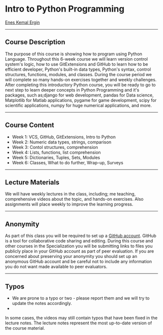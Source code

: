 # Intro to Python Programming

[Enes Kemal Ergin](www.linkedin.com/pub/enes-kemal-ergin/83/a38/601/)

---

## Course Description

The purpose of this course is showing how to program using Python Language. Throughout this 6-week course we will learn version control system's logic, how to use GitExtensions and GitHub to learn  how to be efficient developer, Python's built-in data types, Python's syntax, control structures, functions, modules, and classes. During the course period we will complete so many hands-on exercises together and weekly challenges. After completing this introductory Python course, you will be ready to go to next step to learn deeper concepts in Python Programming and it's packages, such as;django for web development, pandas for Data science, Matplotlib for Matlab applications, pygame for game development, scipy for scientific applications, numpy for huge numerical applications, and more.    

---

## Course Content

* Week 1: VCS, GitHub, GitExtensions, Intro to Python  
* Week 2: Numeric data types, strings, comparison
* Week 3: Contol structures, comprehension 
* Week 4: Lists, functions, list comprehension
* Week 5: Dictionaries, Tuples, Sets, Modules
* Week 6: Classes, What to do further, Wrap-up, Surveys

---

## Lecture Materials

We will have weekly lectures in the class, including; me teaching,  comprehensive videos about the topic, and hands-on exercises. Also assignments will place weekly to improve the learning progress.

---

## Anonymity

As part of this class you will be required to set up a [GitHub account](https://github.com). GitHub is a tool for collaborative code sharing and editing. During this course and other courses in the Specialization you will be submitting links to files you publicly place in your GitHub account as part of peer evaluation. If you are concerned about preserving your anonymity you should set up an anonymous GitHub account and be careful not to include any information you do not want made available to peer evaluators.


---

## Typos

* We are prone to a typo or two - please report them and we will try to update the notes accordingly.
* 
In some cases, the videos may still contain typos that have been fixed in the lecture notes. The lecture notes represent the most up-to-date version of the course material.



